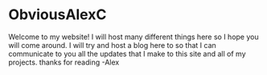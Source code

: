 # ObviousAlexC

Welcome to my website! I will host many different things here so I hope you will come around. I will try and host a blog here to so that I can communicate to you all the updates that I make to this site and all of my projects.
thanks for reading -Alex
